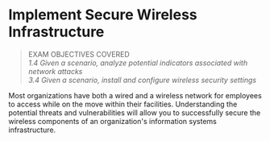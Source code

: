 # Implement Secure Wireless Infrastructure

> EXAM OBJECTIVES COVERED  
> _1.4 Given a scenario, analyze potential indicators associated with network attacks  
> 3.4 Given a scenario, install and configure wireless security settings_

Most organizations have both a wired and a wireless network for employees to access while on the move within their facilities. Understanding the potential threats and vulnerabilities will allow you to successfully secure the wireless components of an organization's information systems infrastructure.